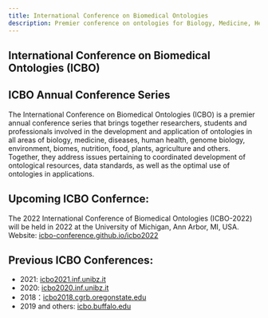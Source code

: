 ```yaml
---
title: International Conference on Biomedical Ontologies
description: Premier conference on ontologies for Biology, Medicine, Health, Environment, Plants & Agriculture
---
```

## International Conference on Biomedical Ontologies (ICBO)

## ICBO Annual Conference Series
The International Conference on Biomedical Ontologies (ICBO) is a premier annual conference series that brings together researchers, students and professionals involved in the development and application of ontologies in all areas of biology, medicine, diseases, human health, genome biology, environment, biomes, nutrition, food, plants, agriculture and others. Together, they address issues pertaining to coordinated development of ontological resources, data standards, as well as the optimal use of ontologies in applications.

## Upcoming ICBO Confernce:
The 2022 International Conference of Biomedical Ontologies (ICBO-2022) will be held in 2022 at the University of Michigan, Ann Arbor, MI, USA.  
Website: [icbo-conference.github.io/icbo2022](https://icbo-conference.github.io/icbo2022/)

## Previous ICBO Conferences:
- 2021: [icbo2021.inf.unibz.it](https://icbo2021.inf.unibz.it/)
- 2020: [icbo2020.inf.unibz.it](https://icbo2020.inf.unibz.it/)
- 2018：[icbo2018.cgrb.oregonstate.edu](https://icbo2018.cgrb.oregonstate.edu/)
- 2019 and others: [icbo.buffalo.edu](http://icbo.buffalo.edu/)
